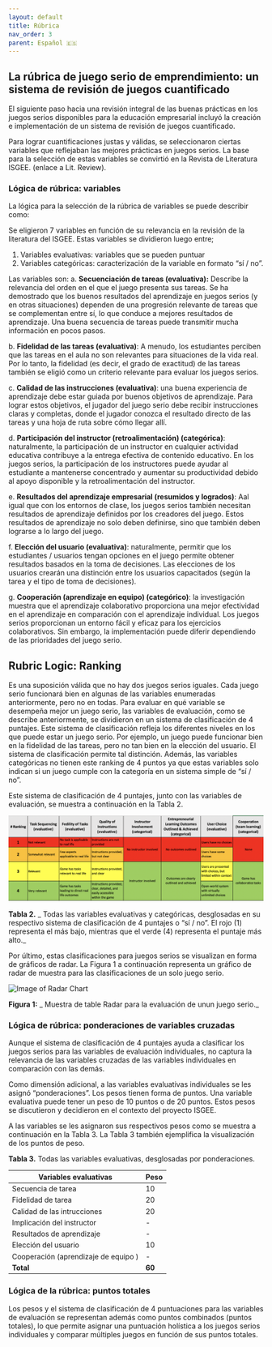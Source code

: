 ```yaml
---
layout: default
title: Rúbrica
nav_order: 3
parent: Español 🇪🇸
---
```


## La rúbrica de juego serio de emprendimiento: un sistema de revisión de juegos cuantificado

El siguiente paso hacia una revisión integral de las buenas prácticas en los juegos serios disponibles para la educación empresarial incluyó la creación e implementación de un sistema de revisión de juegos cuantificado.

Para lograr cuantificaciones justas y válidas, se seleccionaron ciertas variables que reflejaban las mejores prácticas en juegos serios. La base para la selección de estas variables se convirtió en la Revista de Literatura ISGEE. (enlace a Lit. Review).

### Lógica de rúbrica: variables

La lógica para la selección de la rúbrica de variables se puede describir como:

Se eligieron 7 variables en función de su relevancia en la revisión de la literatura del ISGEE. Estas variables se dividieron luego entre;

1. Variables evaluativas: variables que se pueden puntuar
2. Variables categóricas: caracterización de la variable en formato “sí / no”.

Las variables son:
a. **Secuenciación de tareas (evaluativa):** Describe la relevancia del orden en el que el juego presenta sus tareas. Se ha demostrado que los buenos resultados del aprendizaje en juegos serios (y en otras situaciones) dependen de una progresión relevante de tareas que se complementan entre sí, lo que conduce a mejores resultados de aprendizaje. Una buena secuencia de tareas puede transmitir mucha información en pocos pasos.

b. **Fidelidad de las tareas (evaluativa)**: A menudo, los estudiantes perciben que las tareas en el aula no son relevantes para situaciones de la vida real. Por lo tanto, la fidelidad (es decir, el grado de exactitud) de las tareas también se eligió como un criterio relevante para evaluar los juegos serios.

c. **Calidad de las instrucciones (evaluativa)**: una buena experiencia de aprendizaje debe estar guiada por buenos objetivos de aprendizaje. Para lograr estos objetivos, el jugador del juego serio debe recibir instrucciones claras y completas, donde el jugador conozca el resultado directo de las tareas y una hoja de ruta sobre cómo llegar allí.

d. **Participación del instructor (retroalimentación) (categórica)**: naturalmente, la participación de un instructor en cualquier actividad educativa contribuye a la entrega efectiva de contenido educativo. En los juegos serios, la participación de los instructores puede ayudar al estudiante a mantenerse concentrado y aumentar su productividad debido al apoyo disponible y la retroalimentación del instructor.

e. **Resultados del aprendizaje empresarial (resumidos y logrados)**: Aal igual que con los entornos de clase, los juegos serios también necesitan resultados de aprendizaje definidos por los creadores del juego. Estos resultados de aprendizaje no solo deben definirse, sino que también deben lograrse a lo largo del juego.

f. **Elección del usuario (evaluativa)**: naturalmente, permitir que los estudiantes / usuarios tengan opciones en el juego permite obtener resultados basados en la toma de decisiones. Las elecciones de los usuarios crearán una distinción entre los usuarios capacitados (según la tarea y el tipo de toma de decisiones).

g. **Cooperación (aprendizaje en equipo) (categórico)**: la investigación muestra que el aprendizaje colaborativo proporciona una mejor efectividad en el aprendizaje en comparación con el aprendizaje individual. Los juegos serios proporcionan un entorno fácil y eficaz para los ejercicios colaborativos. Sin embargo, la implementación puede diferir dependiendo de las prioridades del juego serio.

## Rubric Logic: Ranking

Es una suposición válida que no hay dos juegos serios iguales. Cada juego serio funcionará bien en algunas de las variables enumeradas anteriormente, pero no en todas. Para evaluar en qué variable se desempeña mejor un juego serio, las variables de evaluación, como se describe anteriormente, se dividieron en un sistema de clasificación de 4 puntajes. Este sistema de clasificación refleja los diferentes niveles en los que puede estar un juego serio. Por ejemplo, un juego puede funcionar bien en la fidelidad de las tareas, pero no tan bien en la elección del usuario. El sistema de clasificación permite tal distinción.
Además, las variables categóricas no tienen este ranking de 4 puntos ya que estas variables solo indican si un juego cumple con la categoría en un sistema simple de “sí / no”.

Este sistema de clasificación de 4 puntajes, junto con las variables de evaluación, se muestra a continuación en la Tabla 2.

![Image of Rubric](..//assets/rubric.png)

**Tabla 2.** _ Todas las variables evaluativas y categóricas, desglosadas en su respectivo sistema de clasificación de 4 puntajes o “sí / no”. El rojo (1) representa el más bajo, mientras que el verde (4) representa el puntaje más alto._

Por último, estas clasificaciones para juegos serios se visualizan en forma de gráficos de radar. La Figura 1 a continuación representa un gráfico de radar de muestra para las clasificaciones de un solo juego serio.

![Image of Radar Chart](../assets/radar.png)

**Figura 1:** _ Muestra de table Radar para la evaluación de unun juego serio._

### Lógica de rúbrica: ponderaciones de variables cruzadas

Aunque el sistema de clasificación de 4 puntajes ayuda a clasificar los juegos serios para las variables de evaluación individuales, no captura la relevancia de las variables cruzadas de las variables individuales en comparación con las demás.

Como dimensión adicional, a las variables evaluativas individuales se les asignó “ponderaciones”. Los pesos tienen forma de puntos. Una variable evaluativa puede tener un peso de 10 puntos o de 20 puntos. Estos pesos se discutieron y decidieron en el contexto del proyecto ISGEE.

A las variables se les asignaron sus respectivos pesos como se muestra a continuación en la Tabla 3. La Tabla 3 también ejemplifica la visualización de los puntos de peso.

**Tabla 3.** Todas las variables evaluativas, desglosadas por ponderaciones.

| **Variables evaluativas**            | **Peso** |
| ------------------------------------ | -------- |
| Secuencia de tarea                   | 10       |
| Fidelidad de tarea                   | 20       |
| Calidad de las intrucciones          | 20       |
| Implicación del instructor           | \-       |
| Resultados de aprendizaje            | \-       |
| Elección del usuario                 | 10       |
| Cooperación (aprendizaje de equipo ) | \-       |
| **Total**                            | **60**   |

### Lógica de la rúbrica: puntos totales

Los pesos y el sistema de clasificación de 4 puntuaciones para las variables de evaluación se representan además como puntos combinados (puntos totales), lo que permite asignar una puntuación holística a los juegos serios individuales y comparar múltiples juegos en función de sus puntos totales.
